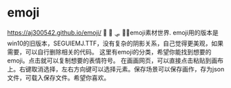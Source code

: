 # emoji
https://aj300542.github.io/emoji/
🐥 🦧 🛷 🐻‍❄️emoji素材世界. emoji用的版本是win10的旧版本，SEGUIEMJ.TTF，没有复杂的阴影关系，自己觉得更美观，如果需要，可以自行删除相关的代码。
这里有emoji的分类，希望你能找到想要的emoji。点击就可以复制想要的表情符号。
在画画网页，可以直接点击粘贴到画布上。右键取消选择，左右方向键可以选择元素。保存场景可以保存画作，存为json文件，可载入保存文件。希望你喜欢。
